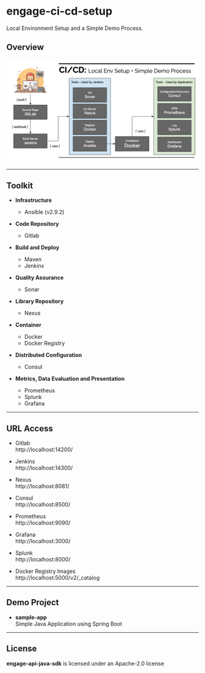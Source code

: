 # engage-ci-cd-setup

Local Environment Setup and a Simple Demo Process.

## Overview

![Local Env Setup + Simple Demo Process](assets/img/overview.png "CD/CD Overview")

---

## Toolkit

- **Infrastructure**

  - Ansible (v2.9.2)

- **Code Repository**

  - Gitlab

- **Build and Deploy**

  - Maven
  - Jenkins

- **Quality Assurance**

  - Sonar

- **Library Repository**

  - Nexus

- **Container**

  - Docker
  - Docker Registry

- **Distributed Configuration**

  - Consul

- **Metrics, Data Evaluation and Presentation**
  - Prometheus
  - Splunk
  - Grafana

---

## URL Access

- Gitlab <br /> http://localhost:14200/

- Jenkins <br /> http://localhost:14300/

- Nexus <br /> http://localhost:8081/

- Consul <br /> http://localhost:8500/

- Prometheus <br /> http://localhost:9090/

- Grafana <br /> http://localhost:3000/

- Splunk <br /> http://localhost:8000/

- Docker Registry Images <br /> http://localhost:5000/v2/_catalog

---

## Demo Project

- **sample-app** <br /> Simple Java Application using Spring Boot

---

## License

**engage-api-java-sdk** is licensed under an Apache-2.0 license

